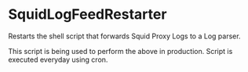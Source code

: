 # SquidLogFeedRestarter
Restarts the shell script that forwards Squid Proxy Logs to a Log parser.

This script is being used to perform the above in production.
Script is executed everyday using cron.
